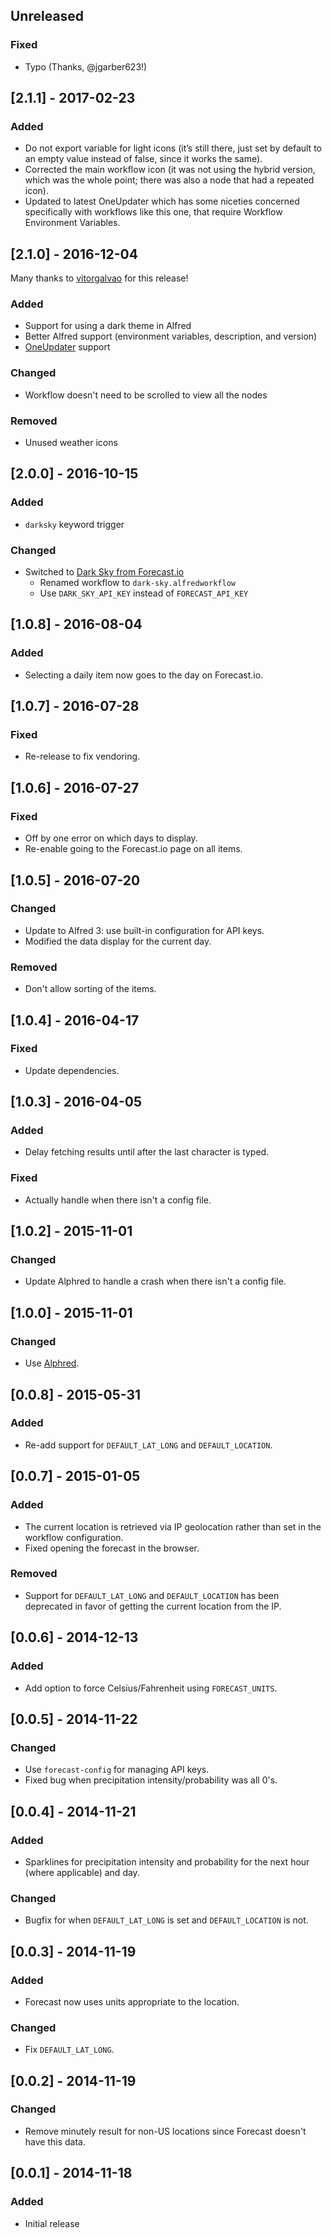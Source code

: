 ## Unreleased

### Fixed
- Typo (Thanks, @jgarber623!)

## [2.1.1] - 2017-02-23

### Added

- Do not export variable for light icons (it’s still there, just set by default
  to an empty value instead of false, since it works the same).
- Corrected the main workflow icon (it was not using the hybrid version, which
  was the whole point; there was also a node that had a repeated icon).
- Updated to latest OneUpdater which has some niceties concerned specifically
  with workflows like this one, that require Workflow Environment Variables.

## [2.1.0] - 2016-12-04

Many thanks to [vitorgalvao](https://github.com/vitorgalvao) for this release!

### Added
- Support for using a dark theme in Alfred
- Better Alfred support (environment variables, description, and version)
- [OneUpdater](oneupdater) support

[oneupdater]: http://www.alfredforum.com/topic/9224-oneupdater-%E2%80%94-update-workflows-with-a-single-node/#comment-45902

### Changed
- Workflow doesn't need to be scrolled to view all the nodes

### Removed
- Unused weather icons

## [2.0.0] - 2016-10-15
### Added
- `darksky` keyword trigger

### Changed
- Switched to [Dark Sky from Forecast.io][forecast-to-dark-sky]
  - Renamed workflow to `dark-sky.alfredworkflow`
  - Use `DARK_SKY_API_KEY` instead of `FORECAST_API_KEY`

[forecast-to-dark-sky]: http://blog.darksky.net/introducing-darksky-net/

## [1.0.8] - 2016-08-04
### Added
- Selecting a daily item now goes to the day on Forecast.io.

## [1.0.7] - 2016-07-28
### Fixed
- Re-release to fix vendoring.

## [1.0.6] - 2016-07-27
### Fixed
- Off by one error on which days to display.
- Re-enable going to the Forecast.io page on all items.

## [1.0.5] - 2016-07-20
### Changed
- Update to Alfred 3: use built-in configuration for API keys.
- Modified the data display for the current day.

### Removed
- Don't allow sorting of the items.

## [1.0.4] - 2016-04-17
### Fixed
- Update dependencies.

## [1.0.3] - 2016-04-05
### Added
- Delay fetching results until after the last character is typed.

### Fixed
- Actually handle when there isn't a config file.

## [1.0.2] - 2015-11-01
### Changed
- Update Alphred to handle a crash when there isn't a config file.

## [1.0.0] - 2015-11-01
### Changed
- Use [Alphred](https://github.com/kejadlen/alphred).

## [0.0.8] - 2015-05-31
### Added
- Re-add support for `DEFAULT_LAT_LONG` and `DEFAULT_LOCATION`.

## [0.0.7] - 2015-01-05
### Added
- The current location is retrieved via IP geolocation rather than set in the
  workflow configuration.
- Fixed opening the forecast in the browser.

### Removed
- Support for `DEFAULT_LAT_LONG` and `DEFAULT_LOCATION` has been deprecated in favor
  of getting the current location from the IP.

## [0.0.6] - 2014-12-13
### Added
- Add option to force Celsius/Fahrenheit using `FORECAST_UNITS`.

## [0.0.5] - 2014-11-22
### Changed
- Use `forecast-config` for managing API keys.
- Fixed bug when precipitation intensity/probability was all 0's.

## [0.0.4] - 2014-11-21
### Added
- Sparklines for precipitation intensity and probability for the next hour
  (where applicable) and day.

### Changed
- Bugfix for when `DEFAULT_LAT_LONG` is set and `DEFAULT_LOCATION` is not.

## [0.0.3] - 2014-11-19
### Added
- Forecast now uses units appropriate to the location.

### Changed
- Fix `DEFAULT_LAT_LONG`.

## [0.0.2] - 2014-11-19
### Changed
- Remove minutely result for non-US locations since Forecast doesn't have this
  data.

## [0.0.1] - 2014-11-18
### Added
- Initial release
